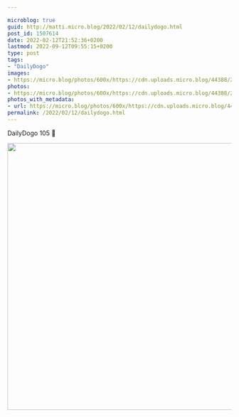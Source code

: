 ```yaml
---

microblog: true
guid: http://matti.micro.blog/2022/02/12/dailydogo.html
post_id: 1507614
date: 2022-02-12T21:52:36+0200
lastmod: 2022-09-12T09:55:15+0200
type: post
tags:
- "DailyDogo"
images:
- https://micro.blog/photos/600x/https://cdn.uploads.micro.blog/44388/2022/1765a39a5d.jpg
photos:
- https://micro.blog/photos/600x/https://cdn.uploads.micro.blog/44388/2022/1765a39a5d.jpg
photos_with_metadata:
- url: https://micro.blog/photos/600x/https://cdn.uploads.micro.blog/44388/2022/1765a39a5d.jpg
permalink: /2022/02/12/dailydogo.html
---
```

DailyDogo 105 🐶

<img src="/media/uploads/2022/1765a39a5d.jpg" width="599" height="600" alt="" />
